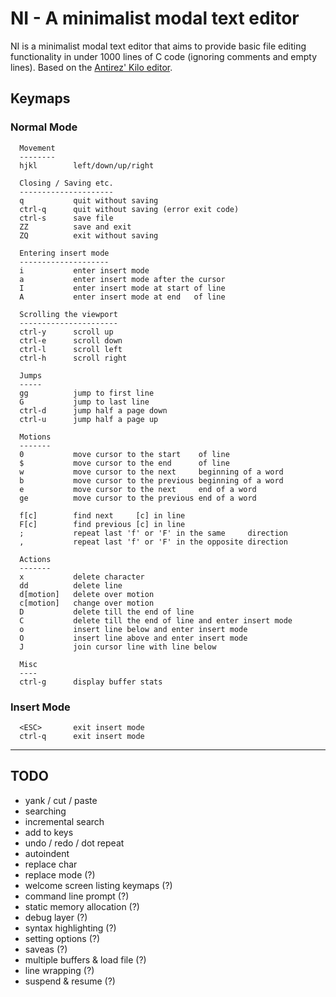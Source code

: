 # NI - A minimalist modal text editor

NI is a minimalist modal text editor that aims to provide basic file editing
functionality in under 1000 lines of C code (ignoring comments and empty lines).
Based on the [Antirez' Kilo editor](http://antirez.com/news/108).

## Keymaps

### Normal Mode

```
  Movement
  --------
  hjkl        left/down/up/right

  Closing / Saving etc.
  ---------------------
  q           quit without saving
  ctrl-q      quit without saving (error exit code)
  ctrl-s      save file
  ZZ          save and exit
  ZQ          exit without saving

  Entering insert mode
  --------------------
  i           enter insert mode
  a           enter insert mode after the cursor
  I           enter insert mode at start of line
  A           enter insert mode at end   of line

  Scrolling the viewport
  ----------------------
  ctrl-y      scroll up
  ctrl-e      scroll down
  ctrl-l      scroll left
  ctrl-h      scroll right

  Jumps
  -----
  gg          jump to first line
  G           jump to last line
  ctrl-d      jump half a page down
  ctrl-u      jump half a page up

  Motions
  -------
  0           move cursor to the start    of line
  $           move cursor to the end      of line
  w           move cursor to the next     beginning of a word
  b           move cursor to the previous beginning of a word
  e           move cursor to the next     end of a word
  ge          move cursor to the previous end of a word

  f[c]        find next     [c] in line
  F[c]        find previous [c] in line
  ;           repeat last 'f' or 'F' in the same     direction
  ,           repeat last 'f' or 'F' in the opposite direction

  Actions
  -------
  x           delete character
  dd          delete line
  d[motion]   delete over motion
  c[motion]   change over motion
  D           delete till the end of line
  C           delete till the end of line and enter insert mode
  o           insert line below and enter insert mode
  O           insert line above and enter insert mode
  J           join cursor line with line below

  Misc
  ----
  ctrl-g      display buffer stats
```

### Insert Mode

```
  <ESC>       exit insert mode
  ctrl-q      exit insert mode
```

---

## TODO

- yank / cut / paste
- searching
- incremental search
- add <count> to keys
- undo / redo / dot repeat
- autoindent
- replace char
- replace mode (?)
- welcome screen listing keymaps (?)
- command line prompt (?)
- static memory allocation (?)
- debug layer (?)
- syntax highlighting (?)
- setting options (?)
- saveas (?)
- multiple buffers & load file (?)
- line wrapping (?)
- suspend & resume (?)
